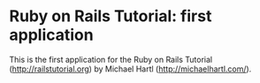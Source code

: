 # Ruby on Rails Tutorial: first application

This is the first application for the Ruby on Rails Tutorial (http://railstutorial.org) by Michael Hartl (http://michaelhartl.com/).
